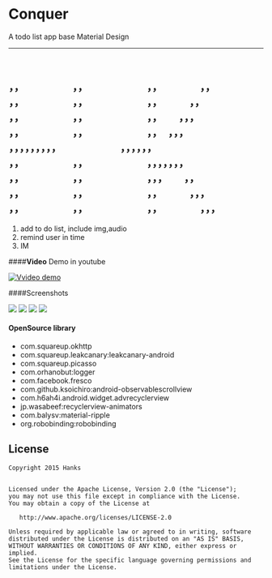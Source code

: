 # Conquer
A todo list app base Material Design

---
　　　　　　　　　　　　　　　　　　　　　　　　　　　　
　　　，，　　　　　，，　　　　　　，，　　　　，，　　　　
　　　，，　　　　　，，　　　　　　，，　　　，，　　　　　
　　　，，　　　　　，，　　　　　　，，　　，，，　　　　　
　　　，，　　　　　，，　　　　　　，，　，，，　　　　　　
　　　，，，，，，，，，　　　　　　，，，，，，　　　　　　
　　　，，　　　　　，，　　　　　　，，，，，，，　　　　　
　　　，，　　　　　，，　　　　　　，，，　　，，　　　　　
　　　，，　　　　　，，　　　　　　，，　　　，，，　　　　
　　　，，　　　　　，，　　　　　　，，　　　　，，，　　　
　　　　　　　　　　　　　　　　　　　　　　　　　　　　　　　　　　　　　　　　　　　　　　　　　　　　　　　　　　　　　　　　　
---

1. add to do list, include img,audio
2. remind user in time
3. IM


####**Video** Demo in youtube

[![Vvideo demo](https://github.com/hanks-zyh/Conquer/blob/master/app/src/main/res/drawable-xxhdpi/ic_launcher.png)](http://www.youtube.com/watch?v=4Ic8UMuPRkk)



####Screenshots

![](https://github.com/hanks-zyh/Conquer/blob/master/Screenshot/s0.png)
![](https://github.com/hanks-zyh/Conquer/blob/master/Screenshot/s1.png)
![](https://github.com/hanks-zyh/Conquer/blob/master/Screenshot/s2.png)
![](https://github.com/hanks-zyh/Conquer/blob/master/Screenshot/s3.png)


#### OpenSource library
- com.squareup.okhttp
- com.squareup.leakcanary:leakcanary-android
- com.squareup.picasso
- com.orhanobut:logger
- com.facebook.fresco
- com.github.ksoichiro:android-observablescrollview
- com.h6ah4i.android.widget.advrecyclerview
- jp.wasabeef:recyclerview-animators
- com.balysv:material-ripple
- org.robobinding:robobinding


License
-------

    Copyright 2015 Hanks


    Licensed under the Apache License, Version 2.0 (the "License");
    you may not use this file except in compliance with the License.
    You may obtain a copy of the License at

       http://www.apache.org/licenses/LICENSE-2.0

    Unless required by applicable law or agreed to in writing, software
    distributed under the License is distributed on an "AS IS" BASIS,
    WITHOUT WARRANTIES OR CONDITIONS OF ANY KIND, either express or implied.
    See the License for the specific language governing permissions and
    limitations under the License.
